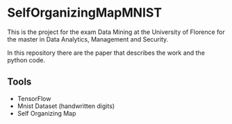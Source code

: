 # SelfOrganizingMapMNIST
This is the project for the exam Data Mining at the University of Florence for the master in Data Analytics, Management and Security.

In this repository there are the paper that describes the work and the python code.

## Tools
* TensorFlow
* Mnist Dataset (handwritten digits)
* Self Organizing Map

